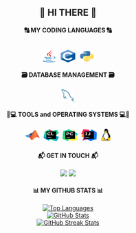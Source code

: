 <div align="center">
  <h2>🌟 HI THERE  🌟</h2>
</div>

<div align="center">
  <h4>🔠 MY CODING LANGUAGES 🔠</h4>
</div>

<div align="center" style="display: inline_block"><br>
  <img align="center" alt="Roanafi-Java" height="30" width="40" src="https://raw.githubusercontent.com/devicons/devicon/master/icons/java/java-original.svg">
  <img align="center" alt="Roanafi-C" height="30" width="40" src="https://raw.githubusercontent.com/devicons/devicon/master/icons/c/c-original.svg">
  <img align="center" alt="Roanafi-Python" height="30" width="40" src="https://raw.githubusercontent.com/devicons/devicon/master/icons/python/python-original.svg">
  
</div>

<div align="center">
  <h4>🗃️ DATABASE MANAGEMENT 🗃️</h4>
</div>

<div align="center">
  <img align="center" alt="MySQL" height="30" src="https://raw.githubusercontent.com/devicons/devicon/master/icons/mysql/mysql-original.svg"> 
</div>

<div align="center">
  <h4>🔧💻 TOOLS and OPERATING SYSTEMS 💻🔧</h4>
</div>

<div align="center">
  <img alt="Roanafi-Matlab" height="30" width="40" src="https://raw.githubusercontent.com/devicons/devicon/master/icons/matlab/matlab-original.svg">
  <img alt="CLion" height="30" width="40" src="https://raw.githubusercontent.com/devicons/devicon/master/icons/clion/clion-original.svg">
  <img alt="PyCharm" height="30" width="40" src="https://raw.githubusercontent.com/devicons/devicon/master/icons/pycharm/pycharm-original.svg">
  <img alt="IntelliJ IDEA" height="30" width="40" src="https://raw.githubusercontent.com/devicons/devicon/master/icons/intellij/intellij-original.svg">
  <img alt="Linux" height="30" src="https://raw.githubusercontent.com/devicons/devicon/master/icons/linux/linux-original.svg"> 

</div>


<div align="center">
  <h4>📬 GET IN TOUCH 📬</h4>
</div>

<div align="center"> 
  <a href="https://www.linkedin.com/in/roanafi/" target="_blank"><img src="https://img.shields.io/badge/-LinkedIn-%230077B5?style=for-the-badge&logo=linkedin&logoColor=white" target="_blank"></a>
  <a href="mailto:roa.nafi@yahoo.com"><img src="https://img.shields.io/badge/-Email-%23333?style=for-the-badge&logo=yahoo&logoColor=white" target="_blank"></a>
</div>

<div align="center">
  <h4>📊 MY GITHUB STATS 📊</h4>
</div>

<div align="center">
  <a href="https://github.com/anuraghazra/github-readme-stats">
    <img src="https://github-readme-stats.vercel.app/api/top-langs/?username=RoaNafi" alt="Top Languages">
  </a>
</br>
  <a href="https://github.com/anuraghazra/github-readme-stats">
    <img src="https://github-readme-stats.vercel.app/api?username=RoaNafi&show_icons=true" alt="GitHub Stats">
  </a>
</div>

<div align="center">
  <a href="https://github-readme-streak-stats.herokuapp.com/?user=RoaNafi">
    <img src="https://github-readme-streak-stats.herokuapp.com/?user=RoaNafi" alt="GitHub Streak Stats">
  </a>
</div>


